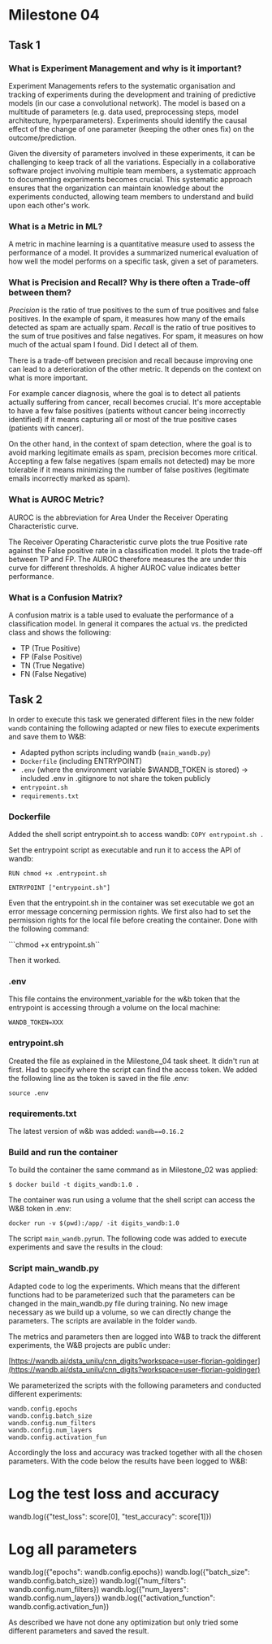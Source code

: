 # Milestone 04

## Task 1

### What is Experiment Management and why is it important?

Experiment Managements refers to the systematic organisation and tracking of experiments during the development and training of predictive models (in our case a convolutional network). The model is based on a multitude of parameters (e.g. data used, preprocessing steps, model architecture, hyperparameters). Experiments should identify the causal effect of the change of one parameter (keeping the other ones fix) on the outcome/prediction. 

Given the diversity of parameters involved in these experiments, it can be challenging to keep track of all the variations. Especially in a collaborative software project involving multiple team members, a systematic approach to documenting experiments becomes crucial. This systematic approach ensures that the organization can maintain knowledge about the experiments conducted, allowing team members to understand and build upon each other's work.

### What is a Metric in ML?

A metric in machine learning is a quantitative measure used to assess the performance of a model. It provides a summarized numerical evaluation of how well the model performs on a specific task, given a set of parameters.

### What is Precision and Recall? Why is there often a Trade-off between them?

*Precision* is the ratio of true positives to the sum of true positives and false positives. In the example of spam, it measures how many of the emails detected as spam are actually spam. 
*Recall* is the ratio of true positives to the sum of true positives and false negatives. For spam, it measures on how much of the actual spam I found. Did I detect all of them. 

There is a trade-off between precision and recall because improving one can lead to a deterioration of the other metric. It depends on the context on what is more important.

For example cancer diagnosis, where the goal is to detect all patients actually suffering from cancer, recall becomes crucial. It's more acceptable to have a few false positives (patients without cancer being incorrectly identified) if it means capturing all or most of the true positive cases (patients with cancer).

On the other hand, in the context of spam detection, where the goal is to avoid marking legitimate emails as spam, precision becomes more critical. Accepting a few false negatives (spam emails not detected) may be more tolerable if it means minimizing the number of false positives (legitimate emails incorrectly marked as spam).

### What is AUROC Metric?

AUROC is the abbreviation for Area Under the Receiver Operating Characteristic curve. 

The Receiver Operating Characteristic curve plots the true Positive rate against the False positive rate in a classification model. It plots the trade-off between TP and FP. 
The AUROC therefore measures the are under this curve for different thresholds. A higher AUROC value indicates better performance.

### What is a Confusion Matrix?

A confusion matrix is a table used to evaluate the performance of a classification model. 
In general it compares the actual vs. the predicted class and shows the following:

- TP (True Positive)
- FP (False Positive)
- TN (True Negative)
- FN (False Negative)

## Task 2

In order to execute this task we generated different files in the new folder ```wandb``` containing the following adapted or new files to execute experiments and save them to W&B:

- Adapted python scripts including wandb (```main_wandb.py```)
- ```Dockerfile``` (including ENTRYPOINT)
- ```.env``` (where the environment variable $WANDB_TOKEN is stored) -> included .env in .gitignore to not share the token publicly 
- ```entrypoint.sh```
- ```requirements.txt``` 

### Dockerfile

Added the shell script entrypoint.sh to access wandb: 
```COPY entrypoint.sh . ``` 

Set the entrypoint script as executable and run it to access the API of wandb:

```
RUN chmod +x .entrypoint.sh

ENTRYPOINT ["entrypoint.sh"]
```

Even that the entrypoint.sh in the container was set executable we got an error message concerning permission rights. We first also had to set the permission rights for the local file before creating the container. Done with the following command: 

```chmod +x entrypoint.sh``

Then it worked. 

### .env

This file contains the environment_variable for the w&b token that the entrypoint is accessing through a volume on the local machine: 

```
WANDB_TOKEN=XXX
```

### entrypoint.sh

Created the file as explained in the Milestone_04 task sheet. It didn't run at first. Had to specify where the script can find the access token. We added the following line as the token is saved in the file .env:

```
source .env
```

### requirements.txt

The latest version of w&b was added: ```wandb==0.16.2```

### Build and run the container

To build the container the same command as in Milestone_02 was applied: 

```
$ docker build -t digits_wandb:1.0 .
```

The container was run using a volume that the shell script can access the W&B token in .env:

```
docker run -v $(pwd):/app/ -it digits_wandb:1.0
```

The script ```main_wandb.py```run. The following code was added to execute experiments and save the results in the cloud: 

### Script main_wandb.py 

Adapted code to log the experiments. Which means that the different functions had to be parameterized such that the parameters can be changed in the main_wandb.py file during training. No new image necessary as we build up a volume, so we can directly change the parameters. The scripts are available in the folder ```wandb```. 

The metrics and parameters then are logged into W&B to track the different experiments, the W&B projects are public under: 

[https://wandb.ai/dsta_unilu/cnn_digits?workspace=user-florian-goldinger](https://wandb.ai/dsta_unilu/cnn_digits?workspace=user-florian-goldinger)

We parameterized the scripts with the following parameters and conducted different experiments:

```
wandb.config.epochs
wandb.config.batch_size 
wandb.config.num_filters 
wandb.config.num_layers 
wandb.config.activation_fun 
```

Accordingly the loss and accuracy was tracked together with all the chosen parameters. With the code below the results have been logged to W&B: 

# Log the test loss and accuracy

wandb.log({"test_loss": score[0], "test_accuracy": score[1]})

# Log all parameters
wandb.log({"epochs": wandb.config.epochs})
wandb.log({"batch_size": wandb.config.batch_size})
wandb.log({"num_filters": wandb.config.num_filters})
wandb.log({"num_layers": wandb.config.num_layers})
wandb.log({"activation_function": wandb.config.activation_fun})

As described we have not done any optimization but only tried some different parameters and saved the result. 



